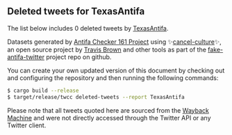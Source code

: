 ## Deleted tweets for TexasAntifa

The list below includes 0 deleted tweets by
[TexasAntifa](https://twitter.com/TexasAntifa).



Datasets generated by [Antifa Checker 161 Project](https://twitter.com/antifacheck161) using ✨[cancel-culture](https://github.com/travisbrown/cancel-culture)✨, an open source project by 
[Travis Brown](https://twitter.com/travisbrown) and other tools as part of the 
[fake-antifa-twitter](https://github.com/antifacheck161/fake-antifa-twitter) project repo on github.

You can create your own updated version of this document by checking out and configuring the
repository and then running the following commands:

```bash
$ cargo build --release
$ target/release/twcc deleted-tweets --report TexasAntifa
```

Please note that all tweets quoted here are sourced from the
[Wayback Machine](https://web.archive.org) and were not directly accessed through the Twitter API or
any Twitter client.

